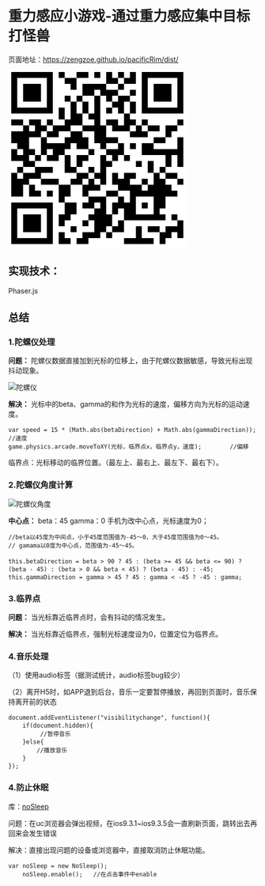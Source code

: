 # 重力感应小游戏-通过重力感应集中目标打怪兽

页面地址：[https://zengzoe.github.io/pacificRim/dist/
](https://zengzoe.github.io/pacificRim/dist/)

![](https://github.com/ZENGzoe/pacificRim/blob/master/qrcode.png)
 
## 实现技术：

Phaser.js

## 总结

### 1.陀螺仪处理
**问题：** 陀螺仪数据直接加到光标的位移上，由于陀螺仪数据敏感，导致光标出现抖动现象。

![陀螺仪](http://img20.360buyimg.com/cms/jfs/t18769/203/962254010/14083/8a43600a/5ab4a142Nb9fe0e96.png)

**解决：** 光标中的beta、gamma的和作为光标的速度，偏移方向为光标的运动速度。
```
var speed = 15 * (Math.abs(betaDirection) + Math.abs(gammaDirection));    //速度
game.physics.arcade.moveToXY(光标，临界点x，临界点y，速度);        //偏移
```

临界点：光标移动的临界位置。（最左上、最右上、最左下、最右下）。


### 2.陀螺仪角度计算
![陀螺仪角度](http://img11.360buyimg.com/cms/jfs/t19552/86/964632687/55559/c7dbcdc0/5ab4a859Nb5586d60.jpg)

**中心点：**
beta：45
gamma：0
手机为改中心点，光标速度为0；

```
//beta以45度为中间点，小于45度范围值为-45～0，大于45度范围值为0～45。
// gamama以0度为中心点，范围值为-45～45。

this.betaDirection = beta > 90 ? 45 : (beta >= 45 && beta <= 90) ? (beta - 45) : (beta > 0 && beta < 45) ? (beta - 45) : -45;   
this.gammaDirection = gamma > 45 ? 45 : gamma < -45 ? -45 : gamma;
```

### 3.临界点
**问题：** 当光标靠近临界点时，会有抖动的情况发生。

**解决：** 当光标靠近临界点，强制光标速度设为0，位置定位为临界点。

### 4.音乐处理
（1）使用audio标签（据测试统计，audio标签bug较少）

（2）离开H5时，如APP退到后台，音乐一定要暂停播放，再回到页面时，音乐保持离开前的状态
```
document.addEventListener("visibilitychange", function(){
    if(document.hidden){
         //暂停音乐
    }else{
        //播放音乐
    }
});
```

### 4.防止休眠

库：[noSleep](https://github.com/richtr/NoSleep.js)

问题：在uc浏览器会弹出视频，在ios9.3.1~ios9.3.5会一直刷新页面，跳转出去再回来会发生错误

解决：直接出现问题的设备或浏览器中，直接取消防止休眠功能。

```
var noSleep = new NoSleep();
    noSleep.enable();   //在点击事件中enable
```
